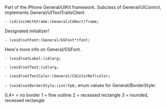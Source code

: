 

Part of the iPhone General/UIKit framework. Subclass of General/UIControl, implements General/UITextTraitsClient.

<code>- (id)initWithFrame:(General/CGRect)frame;</code>

Designated initializer!

<code>- (void)setFont:(General/GSFont*)font;</code>

Here's more info on General/GSFont.

<code>- (void)setLabel:(id)arg;</code>

<code>- (void)setText:(id)arg;</code>

<code>- (void)setTextColor:(General/CGColorRef)color;</code>

<code>- (void)setBorderStyle:(int)fp8;</code>
enum values for General/BorderStyle:
    
0,4+ = no border
1 = fine outline
2 = recessed rectangle
3 = rounded, recessed rectangle
